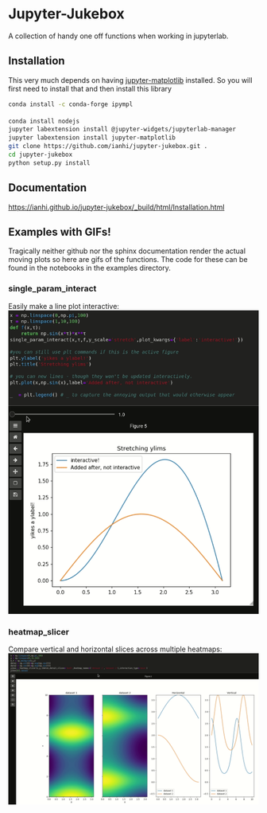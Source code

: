 # Jupyter-Jukebox

A collection of handy one off functions when working in jupyterlab.

## Installation

This very much depends on having [jupyter-matplotlib](https://github.com/matplotlib/jupyter-matplotlib) installed. So you will first need to install that and then install this library

```bash
conda install -c conda-forge ipympl

conda install nodejs
jupyter labextension install @jupyter-widgets/jupyterlab-manager
jupyter labextension install jupyter-matplotlib
git clone https://github.com/ianhi/jupyter-jukebox.git .
cd jupyter-jukebox
python setup.py install
```
## Documentation
https://ianhi.github.io/jupyter-jukebox/_build/html/Installation.html

## Examples with GIFs!
Tragically neither github nor the sphinx documentation render the actual moving plots so here are gifs of the functions. The code for these can be found in the notebooks in the examples directory.


### single_param_interact
Easily make a line plot interactive:
![](docs/images/single_param_interact.gif)


### heatmap_slicer
Compare vertical and horizontal slices across multiple heatmaps:
![](docs/images/heatmap_slicer.gif)
